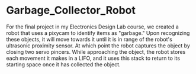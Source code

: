 # Garbage_Collector_Robot
For the final project in my Electronics Design Lab course, we created a robot that uses a pixycam to identify items as "garbage."  Upon recognizing these objects, it will move towards it until it is in range of the robot's ultrasonic proximity sensor.  At which point the robot captures the object by closing two servo pincers.  While approaching the object, the robot stores each movement it makes in a LIFO, and it uses this stack to return to its starting space once it has collected the object.
